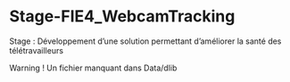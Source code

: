 # Stage-FIE4_WebcamTracking
Stage : Développement d’une solution permettant d’améliorer la santé des télétravailleurs

Warning ! Un fichier manquant dans Data/dlib
